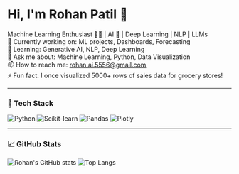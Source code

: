 # Hi, I'm Rohan Patil 👋
Machine Learning Enthusiast 🧑‍💻 | AI 🤖 | Deep Learning | NLP | LLMs   
🔭 Currently working on: ML projects, Dashboards, Forecasting  
🌱 Learning: Generative AI, NLP, Deep Learning  
💬 Ask me about: Machine Learning, Python, Data Visualization  
📫 How to reach me: rohan.ai.5556@gmail.com  
⚡ Fun fact: I once visualized 5000+ rows of sales data for grocery stores!  

---

### 🔧 Tech Stack
![Python](https://img.shields.io/badge/Python-3776AB?style=for-the-badge&logo=python)
![Scikit-learn](https://img.shields.io/badge/scikit--learn-F7931E?style=for-the-badge&logo=scikit-learn)
![Pandas](https://img.shields.io/badge/pandas-150458?style=for-the-badge&logo=pandas)
![Plotly](https://img.shields.io/badge/plotly-3F4F75?style=for-the-badge&logo=plotly)

---

### 📈 GitHub Stats
![Rohan's GitHub stats](https://github-readme-stats.vercel.app/api?username=codewithrohan5556&show_icons=true&theme=radical)
![Top Langs](https://github-readme-stats.vercel.app/api/top-langs/?username=codewithrohan5556&layout=compact&theme=radical)
